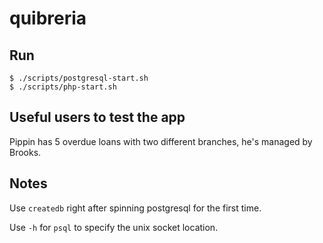 # quibreria

## Run

```shell
$ ./scripts/postgresql-start.sh
$ ./scripts/php-start.sh
```

## Useful users to test the app

Pippin has 5 overdue loans with two different branches, he's managed by Brooks.

## Notes

Use `createdb` right after spinning postgresql for the first time.

Use `-h` for `psql` to specify the unix socket location.

